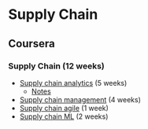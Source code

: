 # Supply Chain



## Coursera
### Supply Chain (12 weeks)
* [Supply chain analytics](https://www.coursera.org/programs/manulife-learning-program-zgh8l/specializations/supply-chain-analytics) (5 weeks)
  * [Notes](https://github.com/jinfeijoy/supply_chain/blob/main/sc_analytica.md) 
* [Supply chain management](https://www.coursera.org/programs/manulife-learning-program-zgh8l/specializations/supply-chain-management) (4 weeks)
* [Supply chain agile](https://www.coursera.org/programs/manulife-learning-program-zgh8l/specializations/leverage-data-science-agile-supply-chain) (1 week)
* [Supply chain ML](https://www.coursera.org/programs/manulife-learning-program-zgh8l/specializations/machine-learning-supply-chain) (2 weeks)
